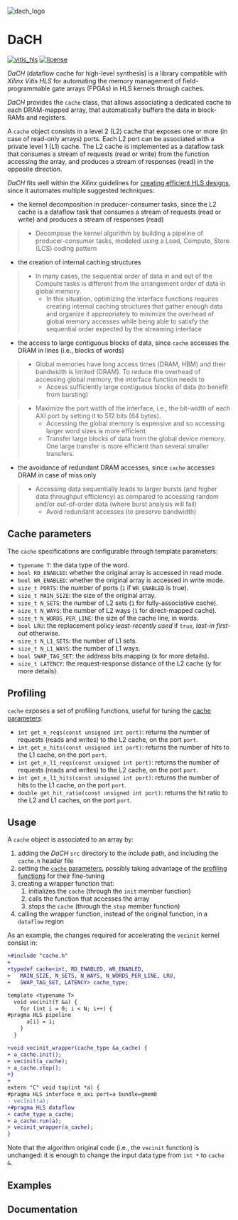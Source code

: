 ![dach_logo](https://user-images.githubusercontent.com/5991825/196959914-0750dd8c-b089-4b53-b077-b3f5b2a78039.svg)

# DaCH
[![vitis_hls](https://img.shields.io/badge/vitis--hls-2020.1--2021.2%20%7C%202022.2-blue)](https://docs.xilinx.com/r/en-US/ug1399-vitis-hls)
[![license](https://img.shields.io/badge/license-BSD--3--Clause%20-blue)](https://github.com/brigio345/hls_cache/blob/master/LICENSE)

_DaCH_ (dataflow cache for high-level synthesis) is a library compatible with
*Xilinx Vitis HLS* for automating the memory management of field-programmable
gate arrays (FPGAs) in HLS kernels through caches.

_DaCH_ provides the `cache` class, that allows associating a dedicated cache to
each DRAM-mapped array, that automatically buffers the data in block-RAMs and registers.

A `cache` object consists in a level 2 (L2) cache that exposes one or more
(in case of read-only arrays) ports.
Each L2 port can be associated with a private level 1 (L1) cache.
The L2 cache is implemented as a dataflow task that consumes a stream of
requests (read or write) from the function accessing the array, and produces
a stream of responses (read) in the opposite direction.

_DaCH_ fits well within the *Xilinx* guidelines for
[creating efficient HLS designs](https://docs.xilinx.com/r/en-US/ug1399-vitis-hls/Creating-Efficient-HLS-Designs),
since it automates multiple suggested techniques:
* the kernel decomposition in producer-consumer tasks, since the L2 cache is a dataflow task
	that consumes a stream of requests (read or write) and produces a stream of responses (read)
> * Decompose the kernel algorithm by building a pipeline of producer-consumer tasks,
> 	modeled using a Load, Compute, Store (LCS) coding pattern
* the creation of internal caching structures
> * In many cases, the sequential order of data in and out of the Compute tasks is different
> 	from the arrangement order of data in global memory.
> 	* In this situation, optimizing the interface functions requires creating internal caching
> 		structures that gather enough data and organize it appropriately to minimize the overhead
>			of global memory accesses while being able to satisfy the sequential order expected by the
>			streaming interface 
* the access to large contiguous blocks of data, since `cache` accesses the DRAM in lines
	(i.e., blocks of words)
> * Global memories have long access times (DRAM, HBM) and their bandwidth is limited (DRAM).
> 	To reduce the overhead of accessing global memory, the interface function needs to
> 	* Access sufficiently large contiguous blocks of data (to benefit from bursting)

> * Maximize the port width of the interface, i.e., the bit-width of each AXI port
>		by setting it to 512 bits (64 bytes).
> 	* Accessing the global memory is expensive and so accessing larger word sizes is
>			more efficient.
> 	* Transfer large blocks of data from the global device memory.
>			One large transfer is more efficient than several smaller transfers. 
* the avoidance of redundant DRAM accesses, since `cache` accesses DRAM in case of miss only
> * Accessing data sequentially leads to larger bursts (and higher data throughput efficiency)
> 	as compared to accessing random and/or out-of-order data (where burst analysis will fail)
> 	* Avoid redundant accesses (to preserve bandwidth)

## Cache parameters
The `cache` specifications are configurable through template parameters:
* `typename T`: the data type of the word.
* `bool RD_ENABLED`: whether the original array is accessed in read mode.
* `bool WR_ENABLED`: whether the original array is accessed in write mode.
* `size_t PORTS`: the number of ports (`1` if `WR_ENABLED` is true).
* `size_t MAIN_SIZE`: the size of the original array.
* `size_t N_SETS`: the number of L2 sets (`1` for fully-associative cache).
* `size_t N_WAYS`: the number of L2 ways (`1` for direct-mapped cache).
* `size_t N_WORDS_PER_LINE`: the size of the cache line, in words.
* `bool LRU`: the replacement policy *least-recently used* if `true`, *last-in
  first-out* otherwise.
* `size_t N_L1_SETS`: the number of L1 sets.
* `size_t N_L1_WAYS`: the number of L1 ways.
* `bool SWAP_TAG_SET`: the address bits mapping (x for more details).
* `size_t LATENCY`: the request-response distance of the L2 cache (y for more details).

## Profiling
`cache` exposes a set of profiling functions, useful for tuning the
[cache parameters](#cache-parameters):
* `int get_n_reqs(const unsigned int port)`: returns the number of requests
  (reads and writes) to the L2 cache, on the port `port`.
* `int get_n_hits(const unsigned int port)`: returns the number of hits to the
  L1 cache, on the port `port`.
* `int get_n_l1_reqs(const unsigned int port)`: returns the number of requests
  (reads and writes) to the L2 cache, on the port `port`.
* `int get_n_l1_hits(const unsigned int port)`: returns the number of hits to the
  L1 cache, on the port `port`.
* `double get_hit_ratio(const unsigned int port)`: returns the hit ratio to the
  L2 and L1 caches, on the port `port`.

## Usage
A `cache` object is associated to an array by:
1. adding the _DaCH_ `src` directory to the include path, and including
	the `cache.h` header file
2. setting the [`cache` parameters](#cache-parameters), possibly taking advantage
	of the [profiling functions](#profiling) for their fine-tuning
3. creating a wrapper function that:
    1. initializes the `cache` (through the `init` member function)
    2. calls the function that accesses the array
    3. stops the `cache` (through the `stop` member function)
4. calling the wrapper function, instead of the original function, in a
   `dataflow` region

As an example, the changes required for accelerating the `vecinit` kernel
consist in:
```diff
+#include "cache.h"
+
+typedef cache<int, RD_ENABLED, WR_ENABLED,
+   MAIN_SIZE, N_SETS, N_WAYS, N_WORDS_PER_LINE, LRU,
+   SWAP_TAG_SET, LATENCY> cache_type;

template <typename T>
  void vecinit(T &a) {
    for (int i = 0; i < N; i++) {
#pragma HLS pipeline
      a[i] = i;
    }
  }

+void vecinit_wrapper(cache_type &a_cache) {
+ a_cache.init();
+ vecinit(a_cache);
+ a_cache.stop();
+}
+
extern "C" void top(int *a) {
#pragma HLS interface m_axi port=a bundle=gmem0
- vecinit(a);
+#pragma HLS dataflow
+ cache_type a_cache;
+ a_cache.run(a);
+ vecinit_wrapper(a_cache);
}
```

Note that the algorithm original code (i.e., the `vecinit` function) is
unchanged: it is enough to change the input data type from `int *` to `cache &`.

## Examples

## Documentation

